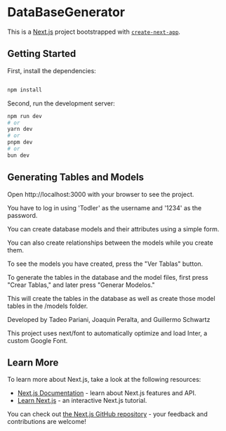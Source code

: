 # DataBaseGenerator
This is a [Next.js](https://nextjs.org/) project bootstrapped with [`create-next-app`](https://github.com/vercel/next.js/tree/canary/packages/create-next-app).

## Getting Started

First, install the dependencies:

```bash

npm install

```

Second, run the development server:

```bash
npm run dev
# or
yarn dev
# or
pnpm dev
# or
bun dev
```

## Generating Tables and Models

Open http://localhost:3000 with your browser to see the project.

You have to log in using 'Todler' as the username and '1234' as the password.

You can create database models and their attributes using a simple form.

You can also create relationships between the models while you create them.

To see the models you have created, press the "Ver Tablas" button.

To generate the tables in the database and the model files, first press "Crear Tablas," and later press "Generar Modelos."

This will create the tables in the database as well as create those model tables in the /models folder.

Developed by Tadeo Pariani, Joaquin Peralta, and Guillermo Schwartz

This project uses next/font to automatically optimize and load Inter, a custom Google Font.

## Learn More

To learn more about Next.js, take a look at the following resources:

- [Next.js Documentation](https://nextjs.org/docs) - learn about Next.js features and API.
- [Learn Next.js](https://nextjs.org/learn) - an interactive Next.js tutorial.

You can check out [the Next.js GitHub repository](https://github.com/vercel/next.js/) - your feedback and contributions are welcome!
